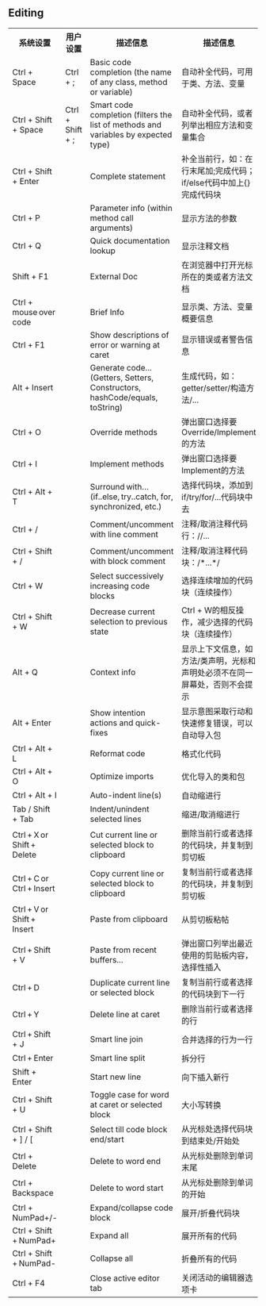 ## Editing
<table>
	<tr>
		<th width="150px">系统设置</th>
		<th width="150px">用户设置</th>
		<th>描述信息</th>
		<th>描述信息</th>
	</tr>
	<tr>
		<td>Ctrl + Space</td>
		<td>Ctrl + ;</td>
		<td>Basic code completion (the name of any class, method or variable)</td>
		<td>自动补全代码，可用于类、方法、变量</td>
	</tr>
	<tr>
		<td>Ctrl + Shift + Space</td>
		<td>Ctrl + Shift + ;</td>
		<td>Smart code completion (filters the list of methods and variables by expected type)</td>
		<td>自动补全代码，或者列举出相应方法和变量集合</td>
	</tr>
	<tr>
		<td>Ctrl + Shift + Enter</td>
		<td></td>
		<td>Complete statement</td>
		<td>补全当前行，如：在行末尾加;完成代码；if/else代码中加上{}完成代码块</td>
	</tr>
	<tr>
		<td>Ctrl + P</td>
		<td></td>
		<td>Parameter info (within method call arguments)</td>
		<td>显示方法的参数</td>
	</tr>
	<tr>
		<td>Ctrl + Q</td>
		<td></td>
		<td>Quick documentation lookup</td>
		<td>显示注释文档</td>
	</tr>
	<tr>
		<td>Shift + F1</td>
		<td></td>
		<td>External Doc</td>
		<td>在浏览器中打开光标所在的类或者方法文档</td>
	</tr>
	<tr>
		<td>Ctrl +&#8201;mouse&#8201;over&#8201;code</td>
		<td></td>
		<td>Brief Info</td>
		<td>显示类、方法、变量概要信息</td>
	</tr>
	<tr>
		<td>Ctrl + F1</td>
		<td></td>
		<td>Show descriptions of error or warning at caret</td>
		<td>显示错误或者警告信息</td>
	</tr>
	<tr>
		<td>Alt + Insert</td>
		<td></td>
		<td>Generate code... (Getters, Setters, Constructors, hashCode/equals, toString)</td>
		<td>生成代码，如：getter/setter/构造方法/...</td>
	</tr>
	<tr>
		<td>Ctrl + O</td>
		<td></td>
		<td>Override methods</td>
		<td>弹出窗口选择要Override/Implement的方法</td>
	</tr>
	<tr>
		<td>Ctrl + I</td>
		<td></td>
		<td>Implement methods</td>
		<td>弹出窗口选择要Implement的方法</td>
	</tr>
	<tr>
		<td>Ctrl + Alt + T</td>
		<td></td>
		<td>Surround&#8201;with…&#8201;(if..else,&#8201;try..catch, for, synchronized, etc.)</td>
		<td>选择代码块，添加到if/try/for/...代码块中去</td>
	</tr>
	<tr>
		<td>Ctrl + /</td>
		<td></td>
		<td>Comment/uncomment with line comment</td>
		<td>注释/取消注释代码行：//...</td>
	</tr>
	<tr>
		<td>Ctrl + Shift + /</td>
		<td></td>
		<td>Comment/uncomment with block comment</td>
		<td>注释/取消注释代码块：/*...*/</td>
	</tr>
	<tr>
		<td>Ctrl + W</td>
		<td></td>
		<td>Select successively increasing code blocks</td>
		<td>选择连续增加的代码块（连续操作）</td>
	</tr>
	<tr>
		<td>Ctrl + Shift + W</td>
		<td></td>
		<td>Decrease current selection to previous state</td>
		<td>Ctrl + W的相反操作，减少选择的代码块（连续操作）</td>
	</tr>
	<tr>
		<td>Alt + Q</td>
		<td></td>
		<td>Context info</td>
		<td>显示上下文信息，如方法/类声明，光标和声明处必须不在同一屏幕处，否则不会提示</td>
	</tr>
	<tr>
		<td>Alt + Enter</td>
		<td></td>
		<td>Show intention actions and quick-fixes</td>
		<td>显示意图采取行动和快速修复错误，可以自动导入包</td>
	</tr>
	<tr>
		<td>Ctrl + Alt + L</td>
		<td></td>
		<td>Reformat code</td>
		<td>格式化代码</td>
	</tr>
	<tr>
		<td>Ctrl + Alt + O</td>
		<td></td>
		<td>Optimize imports</td>
		<td>优化导入的类和包</td>
	</tr>
	<tr>
		<td>Ctrl + Alt + I</td>
		<td></td>
		<td>Auto-indent line(s)</td>
		<td>自动缩进行</td>
	</tr>
	<tr>
		<td>Tab / Shift + Tab</td>
		<td></td>
		<td>Indent/unindent selected lines</td>
		<td>缩进/取消缩进行</td>
	</tr>
	<tr>
		<td>Ctrl&#8201;+&#8201;X&#8201;or&#8201;Shift&#8201;+&#8201;Delete</td>
		<td></td>
		<td>Cut current line or selected block to clipboard</td>
		<td>删除当前行或者选择的代码块，并复制到剪切板</td>
	</tr>
	<tr>
		<td>Ctrl&#8201;+&#8201;C&#8201;or&#8201;Ctrl&#8201;+&#8201;Insert</td>
		<td></td>
		<td>Copy current line or selected block to clipboard</td>
		<td>复制当前行或者选择的代码块，并复制到剪切板</td>
	</tr>
	<tr>
		<td>Ctrl&#8201;+&#8201;V&#8201;or&#8201;Shift&#8201;+&#8201;Insert</td>
		<td></td>
		<td>Paste from clipboard</td>
		<td>从剪切板粘帖</td>
	</tr>
	<tr>
		<td>Ctrl&#8201;+&#8201;Shift + V</td>
		<td></td>
		<td>Paste from recent buffers...</td>
		<td>弹出窗口列举出最近使用的剪贴板内容，选择性插入</td>
	</tr>
	<tr>
		<td>Ctrl&#8201;+&#8201;D</td>
		<td></td>
		<td>Duplicate current line or selected block</td>
		<td>复制当前行或者选择的代码块到下一行</td>
	</tr>
	<tr>
		<td>Ctrl&#8201;+&#8201;Y</td>
		<td></td>
		<td>Delete line at caret</td>
		<td>删除当前行或者选择的行</td>
	</tr>
	<tr>
		<td>Ctrl&#8201;+&#8201;Shift + J</td>
		<td></td>
		<td>Smart line join</td>
		<td>合并选择的行为一行</td>
	</tr>
	<tr>
		<td>Ctrl&#8201;+&#8201;Enter</td>
		<td></td>
		<td>Smart line split</td>
		<td>拆分行</td>
	</tr>
	<tr>
		<td>Shift + Enter</td>
		<td></td>
		<td>Start new line</td>
		<td>向下插入新行</td>
	</tr>
	<tr>
		<td>Ctrl + Shift + U</td>
		<td></td>
		<td>Toggle case for word at caret or selected block</td>
		<td>大小写转换</td>
	</tr>
	<tr>
		<td>Ctrl + Shift + ] / [</td>
		<td></td>
		<td>Select till code block end/start</td>
		<td>从光标处选择代码块到结束处/开始处</td>
	</tr>
	<tr>
		<td>Ctrl + Delete</td>
		<td></td>
		<td>Delete to word end</td>
		<td>从光标处删除到单词末尾</td>
	</tr>
	<tr>
		<td>Ctrl + Backspace</td>
		<td></td>
		<td>Delete to word start</td>
		<td>从光标处删除到单词的开始</td>
	</tr>
	<tr>
		<td>Ctrl + NumPad+/-</td>
		<td></td>
		<td>Expand/collapse code block</td>
		<td>展开/折叠代码块</td>
	</tr>
	<tr>
		<td>Ctrl + Shift&#8201;+&#8201;NumPad+</td>
		<td></td>
		<td>Expand all</td>
		<td>展开所有的代码</td>
	</tr>
	<tr>
		<td>Ctrl + Shift&#8201;+&#8201;NumPad-</td>
		<td></td>
		<td>Collapse all</td>
		<td>折叠所有的代码</td>
	</tr>
	<tr>
		<td>Ctrl + F4</td>
		<td></td>
		<td>Close active editor tab</td>
		<td>关闭活动的编辑器选项卡</td>
	</tr>
</table>
